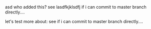 asd
who added this?
see lasdfkjklsdfj if i can commit to master branch directly....


let's test more about: see if i can commit to master branch directly....